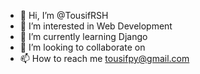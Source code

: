 - 👋 Hi, I’m @TousifRSH
- 👀 I’m interested in Web Development
- 🌱 I’m currently learning Django
- 💞️ I’m looking to collaborate on
- 📫 How to reach me tousifpy@gmail.com

<!---
TousifRSH/TousifRSH is a ✨ special ✨ repository because its `README.md` (this file) appears on your GitHub profile.
You can click the Preview link to take a look at your changes.
--->
